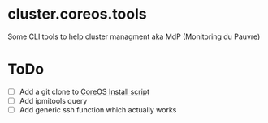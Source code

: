 # cluster.coreos.tools
Some CLI tools to help cluster managment aka MdP (Monitoring du Pauvre)


# ToDo
- [ ] Add a git clone to [CoreOS Install script](https://github.com/epfl-sti/cluster.coreos.install)  
- [ ] Add ipmitools query  
- [ ] Add generic ssh function which actually works  
